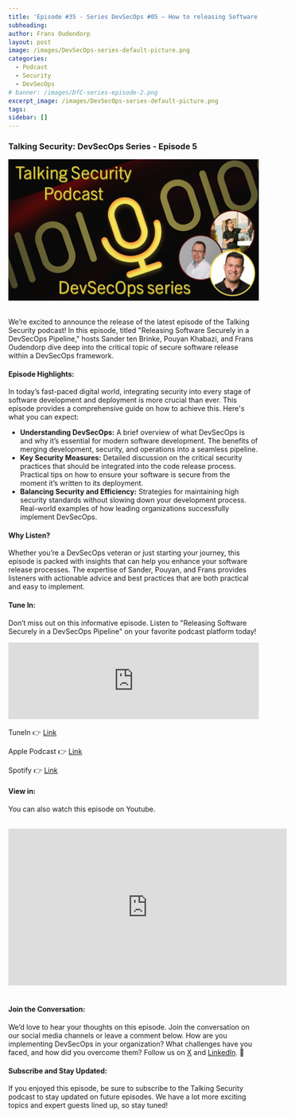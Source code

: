 ```yaml
---
title: 'Episode #35 - Series DevSecOps #05 – How to releasing Software Securely'
subheading: 
author: Frans Oudendorp
layout: post
image: /images/DevSecOps-series-default-picture.png
categories:
  - Podcast
  - Security
  - DevSecOps
# banner: /images/DfC-series-episode-2.png
excerpt_image: /images/DevSecOps-series-default-picture.png
tags: 
sidebar: []
---
```


### Talking Security: DevSecOps Series - Episode 5

<div>
  <img width="600" src="/images/DevSecOps-series-default-picture.png" >
</div> <br>

We’re excited to announce the release of the latest episode of the Talking Security podcast! In this episode, titled "Releasing Software Securely in a DevSecOps Pipeline," hosts Sander ten Brinke, Pouyan Khabazi, and Frans Oudendorp dive deep into the critical topic of secure software release within a DevSecOps framework.

#### Episode Highlights:
In today’s fast-paced digital world, integrating security into every stage of software development and deployment is more crucial than ever. This episode provides a comprehensive guide on how to achieve this. Here's what you can expect:

- **Understanding DevSecOps:**
A brief overview of what DevSecOps is and why it’s essential for modern software development.
The benefits of merging development, security, and operations into a seamless pipeline.
- **Key Security Measures:**
Detailed discussion on the critical security practices that should be integrated into the code release process.
Practical tips on how to ensure your software is secure from the moment it’s written to its deployment.
- **Balancing Security and Efficiency:**
Strategies for maintaining high security standards without slowing down your development process.
Real-world examples of how leading organizations successfully implement DevSecOps.

#### Why Listen?
Whether you’re a DevSecOps veteran or just starting your journey, this episode is packed with insights that can help you enhance your software release processes. The expertise of Sander, Pouyan, and Frans provides listeners with actionable advice and best practices that are both practical and easy to implement.

#### Tune In:
Don’t miss out on this informative episode. Listen to "Releasing Software Securely in a DevSecOps Pipeline" on your favorite podcast platform today!


<iframe src="https://player.rss.com/talking-security/1490995?theme=dark" title="#35 - DevSecOps Series – How to releasing Software Securely in a DevSecOps Pipeline?" width="100%" height="154px" frameborder="0" allow="accelerometer; autoplay; clipboard-write; encrypted-media; gyroscope; picture-in-picture" allowfullscreen scrolling="no"><a href="https://rss.com/podcasts/talking-security/1490995">#35 - DevSecOps Series – How to releasing Software Securely in a DevSecOps Pipeline?</a></iframe>
<br>


TuneIn 👉 [Link][tunein-podcast]

Apple Podcast 👉 [Link][apple-podcast]

Spotify 👉 [Link][spotify]


#### View in:
You can also watch this episode on Youtube.

<br>
<center>
<iframe width="560" height="315" src="https://www.youtube.com/embed/BVsBLAh8b3A?si=gAKRSvwgtOxZfXXD" title="YouTube video player" frameborder="0" allow="accelerometer; autoplay; clipboard-write; encrypted-media; gyroscope; picture-in-picture; web-share" referrerpolicy="strict-origin-when-cross-origin" allowfullscreen></iframe>
</center>
<br>

#### Join the Conversation:
We’d love to hear your thoughts on this episode. Join the conversation on our social media channels or leave a comment below. How are you implementing DevSecOps in your organization? What challenges have you faced, and how did you overcome them? Follow us on [X][twitter] and [LinkedIn][linkedin]. 👋

#### Subscribe and Stay Updated:
If you enjoyed this episode, be sure to subscribe to the Talking Security podcast to stay updated on future episodes. We have a lot more exciting topics and expert guests lined up, so stay tuned!











[spotify]: https://open.spotify.com/episode/2GZqscFFpWojlXPkF4Cutm
[apple-podcast]: https://podcasts.apple.com/us/podcast/35-devsecops-series-how-to-releasing-software-securely/id1653147812?i=1000656952063
[tunein-podcast]: #
[twitter]: https://twitter.com/SecurityTalking
[linkedin]: https://www.linkedin.com/company/talkingsecurity-podcast
[youtube]: https://www.youtube.com/@TalkingSecurity
[linkedin-frans]: https://www.linkedin.com/in/fransoudendorp/
[linkedin-pouyan]: https://www.linkedin.com/in/pkhabazi/
[linkedin-sander]: https://www.linkedin.com/in/stenbrinke/

